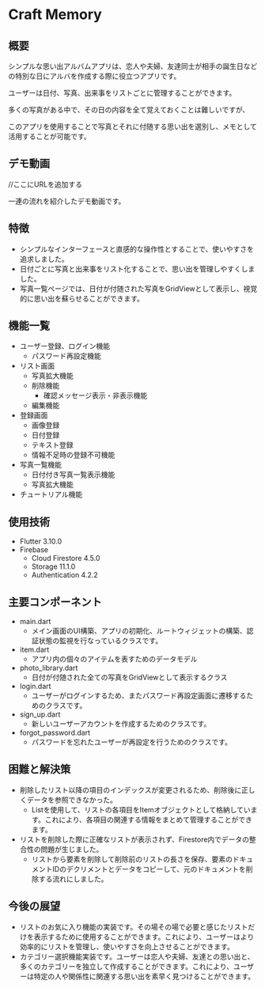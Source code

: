 # Craft Memory

## 概要
シンプルな思い出アルバムアプリは、恋人や夫婦、友達同士が相手の誕生日などの特別な日にアルバを作成する際に役立つアプリです。

ユーザーは日付、写真、出来事をリストごとに管理することができます。

多くの写真がある中で、その日の内容を全て覚えておくことは難しいですが、

このアプリを使用することで写真とそれに付随する思い出を選別し、メモとして活用することが可能です。

## デモ動画
//ここにURLを追加する

一連の流れを紹介したデモ動画です。

## 特徴
* シンプルなインターフェースと直感的な操作性とすることで、使いやすさを追求しました。
* 日付ごとに写真と出来事をリスト化することで、思い出を管理しやすくしました。
* 写真一覧ページでは、日付が付随された写真をGridViewとして表示し、視覚的に思い出を蘇らせることができます。

## 機能一覧
* ユーザー登録、ログイン機能
  * パスワード再設定機能
* リスト画面
  * 写真拡大機能
  * 削除機能
    * 確認メッセージ表示・非表示機能
  * 編集機能
* 登録画面
  * 画像登録
  * 日付登録
  * テキスト登録
  * 情報不足時の登録不可機能
* 写真一覧機能
  * 日付付き写真一覧表示機能
  * 写真拡大機能
* チュートリアル機能

## 使用技術
* Flutter 3.10.0
* Firebase
  * Cloud Firestore 4.5.0
  * Storage 11.1.0
  * Authentication 4.2.2

## 主要コンポーネント
* main.dart
  * メイン画面のUI構築、アプリの初期化、ルートウィジェットの構築、認証状態の監視を行なっているクラスです。
* item.dart
  * アプリ内の個々のアイテムを表すためのデータモデル
* photo_library.dart
  * 日付が付随された全ての写真をGridViewとして表示するクラス
* login.dart
  * ユーザーがログインするため、またパスワード再設定画面に遷移するためのクラスです。
* sign_up.dart
  * 新しいユーザーアカウントを作成するためのクラスです。
* forgot_password.dart
  * パスワードを忘れたユーザーが再設定を行うためのクラスです。

## 困難と解決策
* 削除したリスト以降の項目のインデックスが変更されるため、削除後に正しくデータを参照できなかった。
  * List<Item>を使用して、リストの各項目をItemオブジェクトとして格納しています。これにより、各項目の関連する情報をまとめて管理することができます。
* リストを削除した際に正確なリストが表示されず、Firestore内でデータの整合性の問題が生じました。
  * リストから要素を削除して削除前のリストの長さを保存、要素のドキュメントIDのデクリメントとデータをコピーして、元のドキュメントを削除する流れにしました。

## 今後の展望
* リストのお気に入り機能の実装です。その場その場で必要と感じたリストだけを表示するために使用することができます。これにより、ユーザーはより効率的にリストを管理し、使いやすさを向上させることができます。
* カテゴリー選択機能実装です。ユーザーは恋人や夫婦、友達との思い出と、多くのカテゴリーを独立して作成することができます。これにより、ユーザーは特定の人や関係性に関連する思い出を素早く見つけることができます。
 
